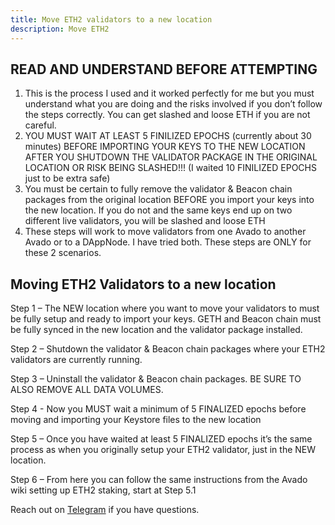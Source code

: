 ```yaml
---
title: Move ETH2 validators to a new location
description: Move ETH2
---
```


## READ AND UNDERSTAND BEFORE ATTEMPTING

1. This is the process I used and it worked perfectly for me but you must understand what you are doing and the risks involved if you don’t follow the steps correctly. You can get slashed and loose ETH if you are not careful.
2. YOU MUST WAIT AT LEAST 5 FINILIZED EPOCHS (currently about 30 minutes) BEFORE IMPORTING YOUR KEYS TO THE NEW LOCATION AFTER YOU SHUTDOWN THE VALIDATOR PACKAGE IN THE ORIGINAL LOCATION OR RISK BEING SLASHED!!! (I waited 10 FINILIZED EPOCHS just to be extra safe)
3. You must be certain to fully remove the validator & Beacon chain packages from the original location BEFORE you import your keys into the new location. If you do not and the same keys end up on two different live validators, you will be slashed and loose ETH
4. These steps will work to move validators from one Avado to another Avado or to a DAppNode. I have tried both. These steps are ONLY for these 2 scenarios.

## Moving ETH2 Validators to a new location

Step 1 – The NEW location where you want to move your validators to must be fully setup and ready to import your keys. GETH and Beacon chain must be fully synced in the new location and the validator package installed.

Step 2 – Shutdown the validator & Beacon chain packages where your ETH2 validators are currently running.

Step 3 – Uninstall the validator & Beacon chain packages. BE SURE TO ALSO REMOVE ALL DATA VOLUMES.

Step 4 - Now you MUST wait a minimum of 5 FINALIZED epochs before moving and importing your Keystore files to the new location

Step 5 – Once you have waited at least 5 FINALIZED epochs it’s the same process as when you originally setup your ETH2 validator, just in the NEW location.

Step 6 – From here you can follow the same instructions from the Avado wiki setting up ETH2 staking, start at Step 5.1

Reach out on [Telegram](/support/telegram/#staking-support) if you have questions.
